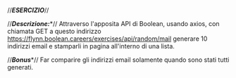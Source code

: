 //*****ESERCIZIO*****//

//***Descrizione:****//
Attraverso l'apposita API di Boolean, usando axios, con chiamata GET a questo indirizzo https://flynn.boolean.careers/exercises/api/random/mail generare 10 indirizzi email e stamparli in pagina all'interno di una lista.

//***Bonus****//
Far comparire gli indirizzi email solamente quando sono stati tutti generati.
